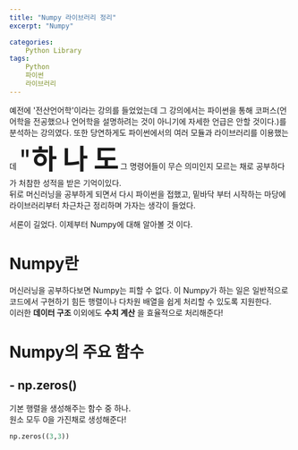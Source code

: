 ```yaml
---
title: "Numpy 라이브러리 정리"
excerpt: "Numpy"

categories:
    Python Library
tags:
    Python
    파이썬
    라이브러리
---
```

예전에 '전산언어학'이라는 강의를 들었었는데 그 강의에서는 파이썬을 통해 코퍼스(언어학을 전공했으나 언어학을 설명하려는 것이 아니기에 자세한 언급은 안할 것이다.)를 분석하는  강의였다. 또한 당연하게도 파이썬에서의 여러 모듈과 라이브러리를 이용했는데 <font size = 15 >"__하 나 도__</font> 그 명령어들이 무슨 의미인지 모르는 채로 공부하다가 처참한  성적을 받은 기억이있다.  
뒤로 머신러닝을 공부하게 되면서 다시 파이썬을 접했고, 밑바닥 부터 시작하는 마당에  라이브러리부터 차근차근 정리하며 가자는 생각이 들었다.  
  
서론이 길었다. 이제부터 Numpy에 대해 알아볼 것 이다.  
    
# Numpy란  
머신러닝을 공부하다보면 Numpy는 피할 수 없다. 이 Numpy가 하는 일은 일반적으로 코드에서 구현하기 힘든 행렬이나 다차원 배열을 쉽게 처리할 수 있도록 지원한다.  
이러한 __데이터 구조__ 이외에도 __수치 계산__ 을 효율적으로 처리해준다!  

# Numpy의 주요 함수  

## - np.zeros()  

  기본 행렬을 생성해주는 함수 중 하나.  
  원소 모두 0을 가진채로 생성해준다!  
  ```Python  
  np.zeros((3,3))
  ```
   
  
  
  
  



